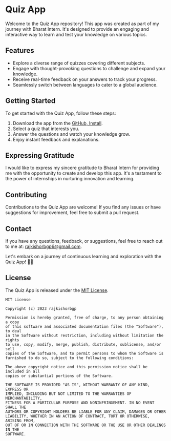 # Quiz App

Welcome to the Quiz App repository! This app was created as part of my journey with Bharat Intern. It's designed to provide an engaging and interactive way to learn and test your knowledge on various topics.

## Features

- Explore a diverse range of quizzes covering different subjects.
- Engage with thought-provoking questions to challenge and expand your knowledge.
- Receive real-time feedback on your answers to track your progress.
- Seamlessly switch between languages to cater to a global audience.

## Getting Started

To get started with the Quiz App, follow these steps:

1. Download the app from the [GitHub, Install](https://github.com/rajkishorbgp/Android-Apps/blob/main/QuizApp/Quiz-App.apk).
2. Select a quiz that interests you.
3. Answer the questions and watch your knowledge grow.
4. Enjoy instant feedback and explanations.

## Expressing Gratitude

I would like to express my sincere gratitude to Bharat Intern for providing me with the opportunity to create and develop this app. It's a testament to the power of internships in nurturing innovation and learning.

## Contributing

Contributions to the Quiz App are welcome! If you find any issues or have suggestions for improvement, feel free to submit a pull request.

## Contact

If you have any questions, feedback, or suggestions, feel free to reach out to me at: rajkishorbgp6@gmail.com.

Let's embark on a journey of continuous learning and exploration with the Quiz App! 🚀📱

## License

The Quiz App is released under the [MIT License](LICENSE).

```
MIT License

Copyright (c) 2023 rajkishorbgp

Permission is hereby granted, free of charge, to any person obtaining a copy
of this software and associated documentation files (the "Software"), to deal
in the Software without restriction, including without limitation the rights
to use, copy, modify, merge, publish, distribute, sublicense, and/or sell
copies of the Software, and to permit persons to whom the Software is
furnished to do so, subject to the following conditions:

The above copyright notice and this permission notice shall be included in all
copies or substantial portions of the Software.

THE SOFTWARE IS PROVIDED "AS IS", WITHOUT WARRANTY OF ANY KIND, EXPRESS OR
IMPLIED, INCLUDING BUT NOT LIMITED TO THE WARRANTIES OF MERCHANTABILITY,
FITNESS FOR A PARTICULAR PURPOSE AND NONINFRINGEMENT. IN NO EVENT SHALL THE
AUTHORS OR COPYRIGHT HOLDERS BE LIABLE FOR ANY CLAIM, DAMAGES OR OTHER
LIABILITY, WHETHER IN AN ACTION OF CONTRACT, TORT OR OTHERWISE, ARISING FROM,
OUT OF OR IN CONNECTION WITH THE SOFTWARE OR THE USE OR OTHER DEALINGS IN THE
SOFTWARE.
```
